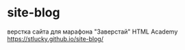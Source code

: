 # site-blog
верстка сайта для марафона "Заверстай" HTML Academy 
https://stlucky.github.io/site-blog/
